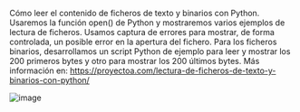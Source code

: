 Cómo leer el contenido de ficheros de texto y binarios con Python. Usaremos la función open() de Python y mostraremos varios ejemplos de lectura de ficheros. Usamos captura de errores para mostrar, de forma controlada, un posible error en la apertura del fichero. Para los ficheros binarios, desarrollamos un script Python de ejemplo para leer y mostrar los 200 primeros bytes y otro para mostrar los 200 últimos bytes. Más información en: https://proyectoa.com/lectura-de-ficheros-de-texto-y-binarios-con-python/

![image](https://github.com/user-attachments/assets/c699a78c-8f28-4a49-bbb3-169f91edcdbf)
